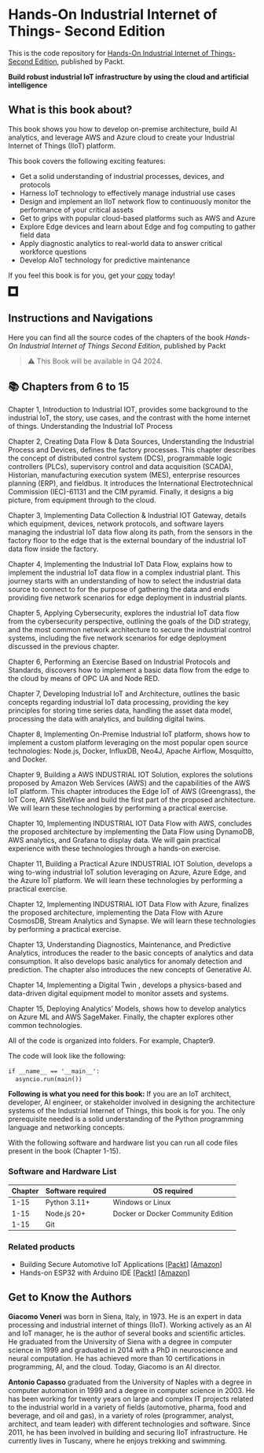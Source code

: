 # Hands-On Industrial Internet of Things- Second Edition

<a href="https://www.packtpub.com/en-us/product/hands-on-industrial-internet-of-things-9781835887462?utm_source=github&utm_medium=repository&utm_campaign=9781786461629"><img src="https://content.packt.com/_/image/xxlarge/B22127/cover_image.jpg" alt="" height="256px" align="right"></a>

This is the code repository for [Hands-On Industrial Internet of Things- Second Edition](https://www.packtpub.com/en-us/product/hands-on-industrial-internet-of-things-9781835887462?utm_source=github&utm_medium=repository&utm_campaign=9781786461629), published by Packt.

**Build robust industrial IoT infrastructure by using the cloud and artificial intelligence**

## What is this book about?
This book shows you how to develop on-premise architecture, build AI analytics, and leverage AWS and Azure cloud to create your Industrial Internet of Things (IIoT) platform.

This book covers the following exciting features:
* Get a solid understanding of industrial processes, devices, and protocols
* Harness IoT technology to effectively manage industrial use cases
* Design and implement an IIoT network flow to continuously monitor the performance of your critical assets
* Get to grips with popular cloud-based platforms such as AWS and Azure
* Explore Edge devices and learn about Edge and fog computing to gather field data
* Apply diagnostic analytics to real-world data to answer critical workforce questions
* Develop AIoT technology for predictive maintenance

If you feel this book is for you, get your [copy](https://www.amazon.com/dp/1835887473) today!

<a href="https://www.packtpub.com/?utm_source=github&utm_medium=banner&utm_campaign=GitHubBanner"><img src="https://raw.githubusercontent.com/PacktPublishing/GitHub/master/GitHub.png" 
alt="https://www.packtpub.com/" border="5" /></a>

## Instructions and Navigations
Here you can find all the source codes of the chapters of the book _Hands-On Industrial Internet of Things Second Edition_, published by Packt

> :warning: This Book will be available in Q4 2024.

## :books: Chapters from 6 to 15
Chapter 1, Introduction to Industrial IOT, provides some background to the industrial IoT, the story, use cases, and the contrast with the home internet of things. Understanding the Industrial IoT Process 

Chapter 2, Creating Data Flow & Data Sources, Understanding the Industrial Process and Devices, defines the factory processes. This chapter describes the concept of distributed control system (DCS), programmable logic controllers (PLCs), supervisory control and data acquisition (SCADA), Historian, manufacturing execution system (MES), enterprise resources planning (ERP), and fieldbus. It introduces the International Electrotechnical Commission (IEC)-61131 and the CIM pyramid. Finally, it designs a big picture, from equipment through to the cloud. 

Chapter 3, Implementing Data Collection & Industrial IOT Gateway, details which equipment, devices, network protocols, and software layers managing the industrial IoT data flow along its path, from the sensors in the factory floor to the edge that is the external boundary of the industrial IoT data flow inside the factory. 

Chapter 4, Implementing the Industrial IoT Data Flow, explains how to implement the industrial IoT data flow in a complex industrial plant. This journey starts with an understanding of how to select the industrial data source to connect to for the purpose of gathering the data and ends providing five network scenarios for edge deployment in industrial plants. 

Chapter 5, Applying Cybersecurity, explores the industrial IoT data flow from the cybersecurity perspective, outlining the goals of the DiD strategy, and the most common network architecture to secure the industrial control systems, including the five network scenarios for edge deployment discussed in the previous chapter. 

Chapter 6, Performing an Exercise Based on Industrial Protocols and Standards, discovers how to implement a basic data flow from the edge to the cloud by means of OPC UA and Node RED. 

Chapter 7, Developing Industrial IoT and Architecture, outlines the basic concepts regarding industrial IoT data processing, providing the key principles for storing time series data, handling the asset data model, processing the data with analytics, and building digital twins. 

Chapter 8, Implementing On-Premise Industrial IoT platform, shows how to implement a custom platform leveraging on the most popular open source technologies: Node.js, Docker, InfluxDB, Neo4J, Apache Airflow, Mosquitto, and Docker. 

Chapter 9, Building a AWS INDUSTRIAL IOT Solution, explores the solutions proposed by Amazon Web Services (AWS) and the capabilities of the AWS IoT platform. This chapter introduces the Edge IoT of AWS (Greengrass), the IoT Core, AWS SiteWise and build the first part of the proposed architecture. We will learn these technologies by performing a practical exercise. 

Chapter 10, Implementing INDUSTRIAL IOT Data Flow with AWS, concludes the proposed architecture by implementing the Data Flow using DynamoDB, AWS analytics, and Grafana to display data. We will gain practical experience with these technologies through a hands-on exercise. 

Chapter 11, Building a Practical Azure INDUSTRIAL IOT Solution, develops a wing to-wing industrial IoT solution leveraging on Azure, Azure Edge, and the Azure IoT platform. We will learn these technologies by performing a practical exercise. 

Chapter 12, Implementing INDUSTRIAL IOT Data Flow with Azure, finalizes the proposed architecture, implementing the Data Flow with Azure CosmosDB, Stream Analytics and Synapse. We will learn these technologies by performing a practical exercise. 

Chapter 13, Understanding Diagnostics, Maintenance, and Predictive Analytics, introduces the reader to the basic concepts of analytics and data consumption. It also develops basic analytics for anomaly detection and prediction. The chapter also introduces the new concepts of Generative AI. 

Chapter 14, Implementing a Digital Twin , develops a physics-based and data-driven digital equipment model to monitor assets and systems. 

Chapter 15, Deploying Analytics’ Models, shows how to develop analytics on Azure ML and AWS SageMaker. Finally, the chapter explores other common technologies. 


All of the code is organized into folders. For example, Chapter9.

The code will look like the following:
```
if __name__ == '__main__':
  asyncio.run(main())
```

**Following is what you need for this book:**
If you are an IoT architect, developer, AI engineer, or stakeholder involved in designing the architecture systems of the Industrial Internet of Things, this book is for you. The only prerequisite needed is a solid understanding of the Python programming language and networking concepts.

With the following software and hardware list you can run all code files present in the book (Chapter 1-15).
### Software and Hardware List
| Chapter | Software required | OS required |
| -------- | ------------------------------------ | ----------------------------------- |
| 1-15 | Python 3.11+ | Windows or Linux |
| 1-15 | Node.js 20+ | Docker or Docker Community Edition |
| 1-15 | Git |  |



### Related products
* Building Secure Automotive IoT Applications [[Packt]](https://www.packtpub.com/en-us/product/building-secure-automotive-iot-applications-9781835462843?utm_source=github&utm_medium=repository&utm_campaign=) [[Amazon]](https://www.amazon.com/dp/1837638039)
* Hands-on ESP32 with Arduino IDE [[Packt]](https://www.packtpub.com/en-us/product/hands-on-esp32-with-arduino-ide-9781837637713) [[Amazon]](https://www.amazon.com/dp/1837638039)

## Get to Know the Authors
**Giacomo Veneri**
was born in Siena, Italy, in 1973. He is an expert in data processing and industrial internet of things (IIoT). Working actively as an AI and IoT manager, he is the author of several books and scientific articles. He graduated from the University of Siena with a degree in computer science in 1999 and graduated in 2014 with a PhD in neuroscience and neural computation. He has achieved more than 10 certifications in programming, AI, and the cloud. Today, Giacomo is an AI director.

**Antonio Capasso**
graduated from the University of Naples with a degree in computer automation in 1999 and a degree in computer science in 2003. He has been working for twenty years on large and complex IT projects related to the industrial world in a variety of fields (automotive, pharma, food and beverage, and oil and gas), in a variety of roles (programmer, analyst, architect, and team leader) with different technologies and software. Since 2011, he has been involved in building and securing IIoT infrastructure. He currently lives in Tuscany, where he enjoys trekking and swimming.

